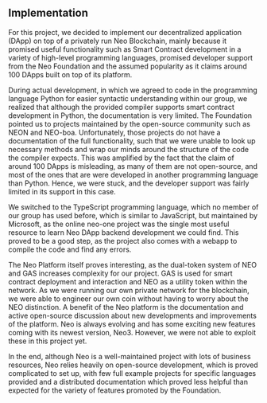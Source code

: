 ## Implementation

For this project, we decided to implement our decentralized application (DApp) on top of a privately run Neo Blockchain, mainly because it promised useful functionality such as Smart Contract development in a variety of high-level programming languages, promised developer support from the Neo Foundation and the assumed popularity as it claims around 100 DApps built on top of its platform. <br>

During actual development, in which we agreed to code in the programming language Python for easier syntactic understanding within our group, we realized that although the provided compiler supports smart contract development in Python, the documentation is very limited. The Foundation pointed us to projects maintained by the open-source community such as NEON and NEO-boa. Unfortunately, those projects do not have a documentation of the full functionality, such that we were unable to look up necessary methods and wrap our minds around the structure of the code the compiler expects. This was amplified by the fact that the claim of around 100 DApps is misleading, as many of them are not open-source, and most of the ones that are were developed in another programming language than Python. Hence, we were stuck, and the developer support was fairly limited in its support in this case.<br>

We switched to the TypeScript programming language, which no member of our group has used before, which is similar to JavaScript, but maintained by Microsoft, as the online neo-one project was the single most useful resource to learn Neo DApp backend development we could find. This proved to be a good step, as the project also comes with a webapp to compile the code and find any errors. <br>

The Neo Platform itself proves interesting, as the dual-token system of NEO and GAS increases complexity for our project. GAS is used for smart contract deployment and interaction and NEO as a utility token within the network. As we were running our own private network for the blockchain, we were able to engineer our own coin without having to worry about the NEO distinction. A benefit of the Neo platform is the documentation and active open-source discussion about new developments and improvements of the platform. Neo is always evolving and has some exciting new features coming with its newest version, Neo3. However, we were not able to exploit these in this project yet.<br>

In the end, although Neo is a well-maintained project with lots of business resources, Neo relies heavily on open-source development, which is proved complicated to set up, with few full example projects for specific languages provided and a distributed documentation which proved less helpful than expected for the variety of features promoted by the Foundation.
